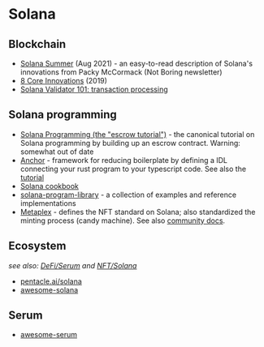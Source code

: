 Solana
=======

## Blockchain
* [Solana Summer](https://www.notboring.co/p/solana-summer) (Aug 2021) -
  an easy-to-read description of Solana's innovations from Packy McCormack (Not Boring newsletter)
* [8 Core Innovations](https://medium.com/solana-labs/7-innovations-that-make-solana-the-first-web-scale-blockchain-ddc50b1defda) (2019)
* [Solana Validator 101: transaction processing](https://jito-labs.medium.com/solana-validator-101-transaction-processing-90bcdc271143)

## Solana programming
* [Solana Programming (the "escrow tutorial")](https://paulx.dev/blog/2021/01/14/programming-on-solana-an-introduction/) -
  the canonical tutorial on Solana programming by building up an escrow contract.  Warning: somewhat out of date
* [Anchor](https://github.com/project-serum/anchor) - framework for reducing boilerplate by defining a IDL
  connecting your rust program to your typescript code.
  See also the [tutorial](https://github.com/project-serum/anchor/tree/master/examples/tutorial)
* [Solana cookbook](https://solanacookbook.com/)
* [solana-program-library](https://github.com/solana-labs/solana-program-library) -
  a collection of examples and reference implementations
* [Metaplex](https://github.com/metaplex-foundation/metaplex) -
  defines the NFT standard on Solana; also standardized the minting process (candy machine).
  See also [community docs](https://docs.metaplex.com/community).
  
## Ecosystem
_see also: [DeFi/Serum](../DeFi.md#serum) and [NFT/Solana](../NFT.md#solana)_
* [pentacle.ai/solana](https://pentacle.ai/solana)
* [awesome-solana](https://github.com/paul-schaaf/awesome-solana)

## Serum
* [awesome-serum](https://github.com/project-serum/awesome-serum)